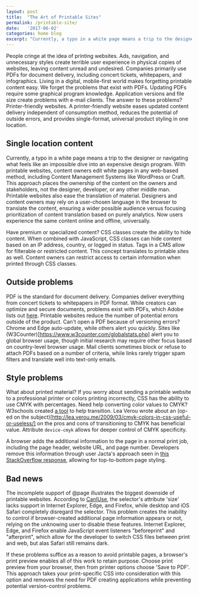 ```yaml
---
layout: post
title:  "The Art of Printable Sites"
permalink: /printable-site/
date:   '2017-06-02'
categories: home blog
excerpt: "Currently, a typo in a white page means a trip to the designer, who navigates what feels like an impossible, expensive graphic design program. With printable websites, content owners can edit white pages in any web-based method, including Content Management Systems like WordPress or Craft."
---
```


People cringe at the idea of printing websites. Ads, navigation, and unnecessary styles create terrible user experience in physical copies of websites, leaving content unread and undesired. 
Companies primarily use PDFs for document delivery, including concert tickets, whitepapers, and infographics. Living in a digital, mobile-first world makes forgetting printable content easy. We forget the problems that exist with PDFs. Updating PDFs require some graphical program knowledge. Application versions and file size create problems with e-mail clients. The answer to these problems? Printer-friendly websites. A printer-friendly website eases updated content delivery independent of consumption method, reduces the potential of outside errors, and provides single-format, universal product styling in one location.

## Single location content

Currently, a typo in a white page means a trip to the designer or navigating what feels like an impossible dive into an expensive design program. With printable websites, content owners edit white pages in any web-based method, including Content Management Systems like WordPress or Craft. This approach places the ownership of the content on the owners and stakeholders, not the designer, developer, or any other middle man. Printable websites also ease the translation of material. Designers and content owners may rely on a user-chosen language in the browser to translate the content, ensuring a wider possible audience versus focusing prioritization of content translation based on purely analytics. Now users experience the same content online and offline, universally.

Have premium or specialized content? CSS classes create the ability to hide content. When combined with JavaScript, CSS classes can hide content based on an IP address, country, or logged in status. Tags in a CMS allow for filterable or restricted content.  This concept translates to printable sites as well. Content owners can restrict access to certain information when printed through CSS classes.

## Outside problems

PDF is the standard for document delivery. Companies deliver everything from concert tickets to whitepapers in PDF format. While creators can optimize and secure documents, problems exist with PDFs, which Adobe lists out [here](https://helpx.adobe.com/acrobat/kb/cant-open-pdf.html). Printable websites reduce the number of potential errors outside of the product. Can't open a PDF because of versioning errors? Chrome and Edge auto-update, while others alert you quickly. Sites like (W3Counter)[https://www.w3counter.com/globalstats.php] alert you to global browser usage, though initial research may require other focus based on country-level browser usage. Mail clients sometimes block or refuse to attach PDFs based on a number of criteria, while links rarely trigger spam filters and translate well into text-only emails.

## Style problems

What about printed material? If you worry about sending a printable website to a professional printer or colors printing incorrectly, CSS has the ability to use CMYK with percentages. Need help converting color values to CMYK? W3schools created [a tool](https://www.w3schools.com/colors/colors_cmyk.asp) to help transition. Lea Verou wrote about an (op-ed on the subject)[http://lea.verou.me/2009/03/cmyk-colors-in-css-useful-or-useless/] on the pros and cons of transitioning to CMYK has beneficial value. Attribute `device-cmyk` allows for deeper control of CMYK specificity.

A browser adds the additional information to the page in a normal print job, including the page header, website URL, and page number. Developers remove this information through user Jacta's approach seen in [this StackOverflow response](http://stackoverflow.com/questions/585254/how-to-remove-the-url-from-the-printing-page), allowing for top-to-bottom page styling.

## Bad news

The incomplete support of @page illustrates the biggest downside of printable websites. According to [CanIUse](https://caniuse.com/#search=%40page), the selector's attribute 'size' lacks support in Internet Explorer, Edge, and Firefox, while desktop and iOS Safari completely disregard the selector. This problem creates the inability to control if browser-created additional page information appears or not, relying on the unknowing user to disable these features. Internet Explorer, Edge, and Firefox enable JavaScript event listeners "beforeprint" and "afterprint", which allow for the developer to switch CSS files between print and web, but alas Safari still remains dark. 

If these problems suffice as a reason to avoid printable pages, a browser's print preview enables all of this work to retain purpose. Choose print preview from your browser, then from printer options choose 'Save to PDF'. This approach takes your print-specific CSS into consideration with this option and removes the need for PDF creating applications while preventing potential version-control problems.